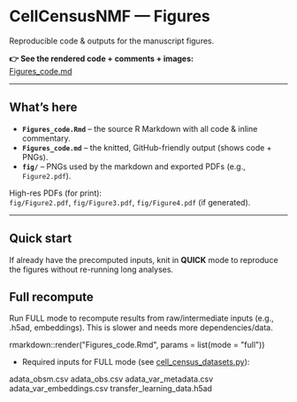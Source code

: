 # CellCensusNMF — Figures

Reproducible code & outputs for the manuscript figures.

**👉 See the rendered code + comments + images:**  
[Figures_code.md](Figures_code.md)

---

## What’s here

- **`Figures_code.Rmd`** – the source R Markdown with all code & inline commentary.  
- **`Figures_code.md`** – the knitted, GitHub-friendly output (shows code + PNGs).  
- **`fig/`** – PNGs used by the markdown and exported PDFs (e.g., `Figure2.pdf`).  

High-res PDFs (for print):  
`fig/Figure2.pdf`, `fig/Figure3.pdf`, `fig/Figure4.pdf` (if generated).

---

## Quick start 

If already have the precomputed inputs, knit in **QUICK** mode to reproduce the figures without re-running long analyses.

## Full recompute 

Run FULL mode to recompute results from raw/intermediate inputs (e.g., .h5ad, embeddings). This is slower and needs more dependencies/data.

rmarkdown::render("Figures_code.Rmd", params = list(mode = "full"))

- Required inputs for FULL mode (see [cell_census_datasets.py](cell_census_datasets.py)):

adata_obsm.csv
adata_obs.csv
adata_var_metadata.csv
adata_var_embeddings.csv
transfer_learning_data.h5ad

